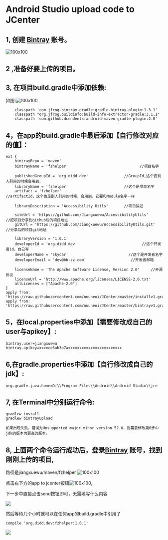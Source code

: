 # Android Studio upload code to JCenter
## 1, 创建 [Bintray](https://bintray.com/) 账号。

![100x100](http://www.bb-sz.com/md/picture/10000.jpg)

## 2 ,准备好要上传的项目。

## 3, 在项目build.gradle中添加依赖:
如图:![100x100](http://www.bb-sz.com/md/picture/10001.jpg)

        classpath 'com.jfrog.bintray.gradle:gradle-bintray-plugin:1.3.1'
        classpath "org.jfrog.buildinfo:build-info-extractor-gradle:3.1.1"
        classpath 'com.github.dcendents:android-maven-gradle-plugin:2.0'

## 4，在app的build.gradle中最后添加【自行修改对应的值】：

    ext {
        bintrayRepo = 'maven'
        bintrayName = 'fzhelper'                                //项目名字

        publishedGroupId = 'org.didd.dev'                //GroupId,这个要别人引用的时候会用到，
        libraryName = 'fzhelper'                         //这个是项目名字
        artifact = 'fzhelper'                                   //artifactId，这个也是别人引用的时候，会用到，它要和Module名字一样

        libraryDescription = 'Accessibility Utils'       //项目描述

        siteUrl = 'https://github.com/Jiangxuewu/AccessibilityUtils'          //把项目分享到github后的项目地址
        gitUrl = 'https://github.com/Jiangxuewu/AccessibilityUtils.git'       //分享后的项目git地址

        libraryVersion = '1.0.1'
        developerId = 'org.didd.dev'                             //这个开发者id，自己写
        developerName = 'skycar'                           //这个是开发者名字
        developerEmail = 'dev@bb-sz.com'                    //开发者邮箱

        licenseName = 'The Apache Software License, Version 2.0'     //开源协议
        licenseUrl = 'http://www.apache.org/licenses/LICENSE-2.0.txt'
        allLicenses = ["Apache-2.0"]
    }
    apply from: 'https://raw.githubusercontent.com/nuuneoi/JCenter/master/installv1.gradle'
    apply from: 'https://raw.githubusercontent.com/nuuneoi/JCenter/master/bintrayv1.gradle'

## 5，在local.properties中添加【需要修改成自己的user与apikey】:
    bintray.user=jiangxuewu
    bintray.apikey=xxxxce6ab3a7axxxxxxxxxxxxxxxxxxxxxxxx

## 6,在gradle.properties中添加【自行修改成自己的jdk】:
    org.gradle.java.home=D:\\Program Files\\Android\\Android Studio\\jre

## 7, 在Terminal中分别运行命令:
    gradlew install
    gradlew bintrayUpload

    如果出现失败，错误为Unsupported major.minor version 52.0，则需要修改第6步中jdk的版本为更高的版本。
## 8, 上面两个命令运行成功后，登录[Bintray](https://bintray.com/) 账号，找到刚刚上传的项目,
路径是jiangxuewu/maven/fzhelper
![100x100](http://www.bb-sz.com/md/picture/10002.jpg)

点击右下方的app to jcenter按钮![100x100](http://www.bb-sz.com/md/picture/10003.jpg),

下一步中直接点击send按钮即可，无需填写什么内容

![](http://www.bb-sz.com/md/picture/10004.jpg)

然后等待几个小时就可以在任何app的build.gradle中引用了

    compile 'org.didd.dev:fzhelper:1.0.1'

![](http://www.bb-sz.com/md/picture/10005.jpg)